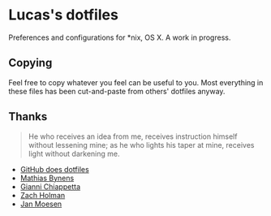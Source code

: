 # Lucas's dotfiles

Preferences and configurations for *nix, OS X. A work in progress.

## Copying

Feel free to copy whatever you feel can be useful to you. Most everything in these files has been cut-and-paste from others' dotfiles anyway.

## Thanks

> He who receives an idea from me, receives instruction himself without lessening mine; as he who lights his taper at mine, receives light without darkening me.

* [GitHub does dotfiles](http://dotfiles.github.com/)
* [Mathias Bynens](https://raw.github.com/mathiasbynens/dotfiles/)
* [Gianni Chiappetta](https://github.com/gf3/dotfiles/)
* [Zach Holman](https://github.com/holman/dotfiles)
* [Jan Moesen](https://github.com/janmoesen/tilde/)